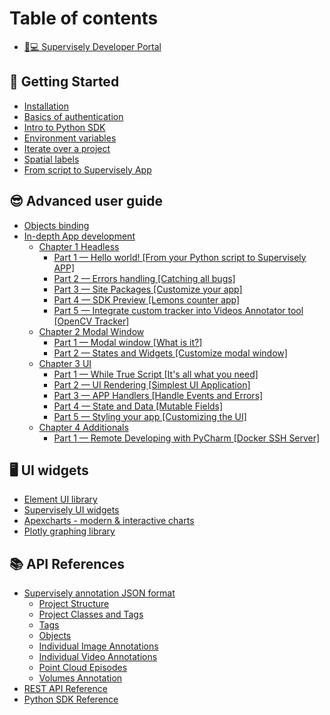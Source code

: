# Table of contents

* [👨💻 Supervisely Developer Portal](README.md)

## 🎉 Getting Started

* [Installation](getting-started/installation.md)
* [Basics of authentication](getting-started/basics-of-authentication.md)
* [Intro to Python SDK](getting-started/intro-to-python-sdk.md)
* [Environment variables](getting-started/environment-variables.md)
* [Iterate over a project](getting-started/iterate-over-a-project.md)
* [Spatial labels](getting-started/spatial-labels.md)
* [From script to Supervisely App](getting-started/from-script-to-supervisely-app.md)

## 😎 Advanced user guide

* [Objects binding](advanced-user-guide/objects-binding.md)
* [In-depth App development](advanced-user-guide/in-depth-app-development/README.md)
  * [Chapter 1 Headless](advanced-user-guide/in-depth-app-development/chapter-1-headless/README.md)
    * [Part 1 — Hello world! \[From your Python script to Supervisely APP\]](advanced-user-guide/in-depth-app-development/chapter-1-headless/part-1-hello-world-from-your-python-script-to-supervisely-app.md)
    * [Part 2 — Errors handling \[Catching all bugs\]](advanced-user-guide/in-depth-app-development/chapter-1-headless/part-2-errors-handling-catching-all-bugs.md)
    * [Part 3 — Site Packages \[Customize your app\]](advanced-user-guide/in-depth-app-development/chapter-1-headless/part-3-site-packages-customize-your-app.md)
    * [Part 4 — SDK Preview \[Lemons counter app\]](advanced-user-guide/in-depth-app-development/chapter-1-headless/part-4-sdk-preview-lemons-counter-app.md)
    * [Part 5 — Integrate custom tracker into Videos Annotator tool \[OpenCV Tracker\]](advanced-user-guide/in-depth-app-development/chapter-1-headless/part-5-integrate-custom-tracker-into-videos-annotator-tool-opencv-tracker.md)
  * [Chapter 2 Modal Window](advanced-user-guide/in-depth-app-development/chapter-2-modal-window/README.md)
    * [Part 1 — Modal window \[What is it?\]](advanced-user-guide/in-depth-app-development/chapter-2-modal-window/part-1-modal-window-what-is-it.md)
    * [Part 2 — States and Widgets \[Customize modal window\]](advanced-user-guide/in-depth-app-development/chapter-2-modal-window/part-2-states-and-widgets-customize-modal-window.md)
  * [Chapter 3 UI](advanced-user-guide/in-depth-app-development/chapter-3-ui/README.md)
    * [Part 1 — While True Script \[It's all what you need\]](advanced-user-guide/in-depth-app-development/chapter-3-ui/part-1-while-true-script-its-all-what-you-need.md)
    * [Part 2 — UI Rendering \[Simplest UI Application\]](advanced-user-guide/in-depth-app-development/chapter-3-ui/part-2-ui-rendering-simplest-ui-application.md)
    * [Part 3 — APP Handlers \[Handle Events and Errors\]](advanced-user-guide/in-depth-app-development/chapter-3-ui/part-3-app-handlers-handle-events-and-errors.md)
    * [Part 4 — State and Data \[Mutable Fields\]](advanced-user-guide/in-depth-app-development/chapter-3-ui/part-4-state-and-data-mutable-fields.md)
    * [Part 5 — Styling your app \[Customizing the UI\]](advanced-user-guide/in-depth-app-development/chapter-3-ui/part-5-styling-your-app-customizing-the-ui.md)
  * [Chapter 4 Additionals](advanced-user-guide/in-depth-app-development/chapter-4-additionals/README.md)
    * [Part 1 — Remote Developing with PyCharm \[Docker SSH Server\]](advanced-user-guide/in-depth-app-development/chapter-4-additionals/part-1-remote-developing-with-pycharm-docker-ssh-server.md)

## 🖥 UI widgets

* [Element UI library](https://element.eleme.io/1.4/#/en-US/component/button)
* [Supervisely UI widgets](https://ecosystem.supervise.ly/docs/table)
* [Apexcharts - modern & interactive charts](https://apexcharts.com/)
* [Plotly graphing library](https://plotly.com/python/)

## 📚 API References

* [Supervisely annotation JSON format](api-references/supervisely-annotation-json-format/README.md)
  * [Project Structure](api-references/supervisely-annotation-json-format/project-structure.md)
  * [Project Classes and Tags](api-references/supervisely-annotation-json-format/project-classes-and-tags.md)
  * [Tags](api-references/supervisely-annotation-json-format/tags.md)
  * [Objects](api-references/supervisely-annotation-json-format/objects.md)
  * [Individual Image Annotations](api-references/supervisely-annotation-json-format/individual-image-annotations.md)
  * [Individual Video Annotations](api-references/supervisely-annotation-json-format/individual-video-annotations.md)
  * [Point Cloud Episodes](api-references/supervisely-annotation-json-format/point-cloud-episodes.md)
  * [Volumes Annotation](api-references/supervisely-annotation-json-format/volumes-annotation.md)
* [REST API Reference](https://api.docs.supervise.ly/)
* [Python SDK Reference](https://supervisely.readthedocs.io/en/latest/sdk\_packages.html)
